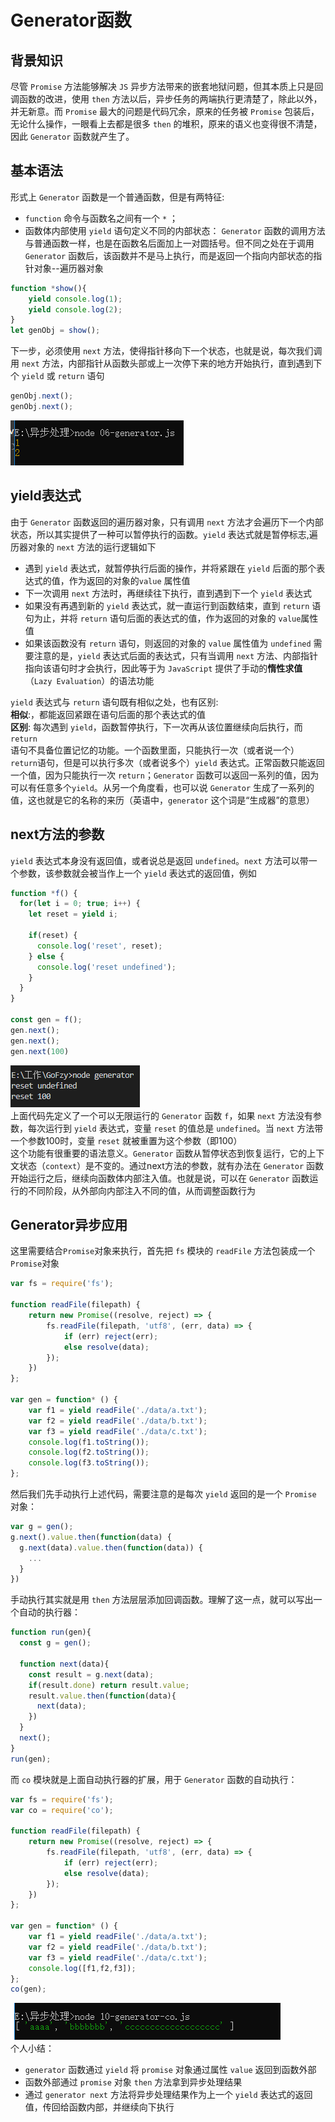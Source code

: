 # Generator函数
## 背景知识
尽管 `Promise` 方法能够解决 `JS` 异步方法带来的嵌套地狱问题，但其本质上只是回调函数的改进，使用 `then` 方法以后，异步任务的两端执行更清楚了，除此以外，并无新意。而 `Promise` 最大的问题是代码冗余，原来的任务被 `Promise` 包装后，无论什么操作，一眼看上去都是很多 `then` 的堆积，原来的语义也变得很不清楚，因此 `Generator` 函数就产生了。
## 基本语法
形式上 `Generator` 函数是一个普通函数，但是有两特征:
*  `function` 命令与函数名之间有一个 `*` ；
* 函数体内部使用 `yield` 语句定义不同的内部状态：
`Generator` 函数的调用方法与普通函数一样，也是在函数名后面加上一对圆括号。但不同之处在于调用 `Generator` 函数后，该函数并不是马上执行，而是返回一个指向内部状态的指针对象--遍历器对象
```js
function *show(){
    yield console.log(1);
    yield console.log(2);
}
let genObj = show();
```  
下一步，必须使用 `next` 方法，使得指针移向下一个状态，也就是说，每次我们调用 `next` 方法，内部指针从函数头部或上一次停下来的地方开始执行，直到遇到下个 `yield` 或 `return` 语句
```js
genObj.next();
genObj.next();
```
![genObj](https://raw.githubusercontent.com/GoFzy/pic-bed/master/genObj.png)  
## yield表达式
由于 `Generator` 函数返回的遍历器对象，只有调用 `next` 方法才会遍历下一个内部状态，所以其实提供了一种可以暂停执行的函数。`yield` 表达式就是暂停标志,遍历器对象的 `next` 方法的运行逻辑如下
* 遇到 `yield` 表达式，就暂停执行后面的操作，并将紧跟在 `yield` 后面的那个表达式的值，作为返回的对象的`value` 属性值
* 下一次调用 `next` 方法时，再继续往下执行，直到遇到下一个 `yield` 表达式
* 如果没有再遇到新的 `yield` 表达式，就一直运行到函数结束，直到 `return` 语句为止，并将 `return` 语句后面的表达式的值，作为返回的对象的 `value`属性值
* 如果该函数没有 `return` 语句，则返回的对象的 `value` 属性值为 `undefined`
需要注意的是，`yield` 表达式后面的表达式，只有当调用 `next` 方法、内部指针指向该语句时才会执行，因此等于为 `JavaScript` 提供了手动的**惰性求值**（`Lazy Evaluation`）的语法功能  

`yield` 表达式与 `return` 语句既有相似之处，也有区别:  
**相似**:，都能返回紧跟在语句后面的那个表达式的值  
**区别**: 每次遇到 `yield`，函数暂停执行，下一次再从该位置继续向后执行，而 `return`语句不具备位置记忆的功能。一个函数里面，只能执行一次（或者说一个）`return`语句，但是可以执行多次（或者说多个）`yield` 表达式。正常函数只能返回一个值，因为只能执行一次 `return`；`Generator` 函数可以返回一系列的值，因为可以有任意多个`yield`。从另一个角度看，也可以说 `Generator` 生成了一系列的值，这也就是它的名称的来历（英语中，`generator` 这个词是“生成器”的意思）

## next方法的参数
`yield` 表达式本身没有返回值，或者说总是返回 `undefined`。`next` 方法可以带一个参数，该参数就会被当作上一个 `yield` 表达式的返回值，例如
```js
function *f() {
  for(let i = 0; true; i++) {
    let reset = yield i;

    if(reset) {
      console.log('reset', reset);
    } else {
      console.log('reset undefined');
    }
  }
}

const gen = f();
gen.next();
gen.next();
gen.next(100)
```
![gen](https://raw.githubusercontent.com/GoFzy/pic-bed/master/gen.png)  
上面代码先定义了一个可以无限运行的 `Generator` 函数 `f`，如果 `next` 方法没有参数，每次运行到 `yield` 表达式，变量 `reset` 的值总是 `undefined`。当 `next` 方法带一个参数100时，变量 `reset` 就被重置为这个参数（即100）  
这个功能有很重要的语法意义。`Generator` 函数从暂停状态到恢复运行，它的上下文状态（`context`）是不变的。通过next方法的参数，就有办法在 `Generator` 函数开始运行之后，继续向函数体内部注入值。也就是说，可以在 `Generator` 函数运行的不同阶段，从外部向内部注入不同的值，从而调整函数行为

## Generator异步应用
这里需要结合`Promise`对象来执行，首先把 `fs` 模块的 `readFile` 方法包装成一个`Promise`对象
```js
var fs = require('fs');

function readFile(filepath) {
    return new Promise((resolve, reject) => {
        fs.readFile(filepath, 'utf8', (err, data) => {
            if (err) reject(err);
            else resolve(data);
        });
    })
};

var gen = function* () {
    var f1 = yield readFile('./data/a.txt');
    var f2 = yield readFile('./data/b.txt');
    var f3 = yield readFile('./data/c.txt');
    console.log(f1.toString());
    console.log(f2.toString());
    console.log(f3.toString());
};
```
然后我们先手动执行上述代码，需要注意的是每次 `yield` 返回的是一个 `Promise` 对象：
```js
var g = gen();
g.next().value.then(function(data) {
  g.next(data).value.then(function(data)) {
    ...
  }
})
```
手动执行其实就是用 `then` 方法层层添加回调函数。理解了这一点，就可以写出一个自动的执行器：
```js
function run(gen){
  const g = gen();
  
  function next(data){
    const result = g.next(data);
    if(result.done) return result.value;
    result.value.then(function(data){
      next(data);
    })
  }
  next();
}
run(gen);
```
而 `co` 模块就是上面自动执行器的扩展，用于 `Generator` 函数的自动执行：
```js
var fs = require('fs');
var co = require('co');

function readFile(filepath) {
    return new Promise((resolve, reject) => {
        fs.readFile(filepath, 'utf8', (err, data) => {
            if (err) reject(err);
            else resolve(data);
        });
    })
};

var gen = function* () {
    var f1 = yield readFile('./data/a.txt');
    var f2 = yield readFile('./data/b.txt');
    var f3 = yield readFile('./data/c.txt');
    console.log([f1,f2,f3]);
};
co(gen);
```
![coGen](https://raw.githubusercontent.com/GoFzy/pic-bed/master/coGen.png)  
个人小结：  
* `generator` 函数通过 `yield` 将 `promise` 对象通过属性 `value` 返回到函数外部
* 函数外部通过 `promise` 对象 `then` 方法拿到异步处理结果
* 通过 `generator next` 方法将异步处理结果作为上一个 `yield` 表达式的返回值，传回给函数内部，并继续向下执行